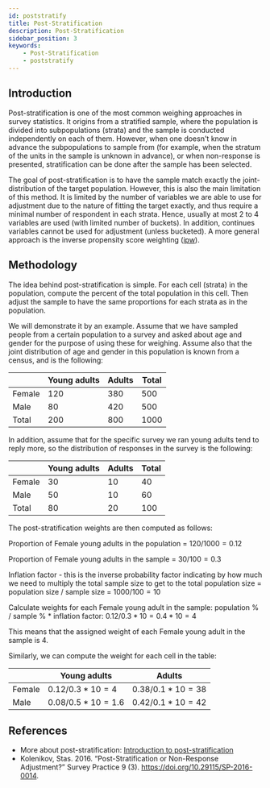 ```yaml
---
id: poststratify
title: Post-Stratification
description: Post-Stratification
sidebar_position: 3
keywords:
    - Post-Stratification
    - poststratify
---
```


## Introduction

Post-stratification is one of the most common weighing approaches in survey statistics. It origins from a stratified sample, where the population is divided into subpopulations (strata) and the sample is conducted independently on each of them. However, when one doesn't know in advance the subpopulations to sample from (for example, when the stratum of the units in the sample is unknown in advance), or when non-response is presented, stratification can be done after the sample has been selected.

The goal of post-stratification is to have the sample match exactly the joint-distribution of the target population. However, this is also the main limitation of this method. It is limited by the number of variables we are able to use for adjustment due to the nature of fitting the target exactly, and thus require a minimal number of respondent in each strata. Hence, usually at most 2 to 4 variables are used (with limited number of buckets). In addition, continues variables cannot be used for adjustment (unless bucketed). A more general approach is the inverse propensity score weighting ([ipw](ipw.md)).

## Methodology
The idea behind post-stratification is simple. For each cell (strata) in the population, compute the percent of the total population in this cell. Then adjust the sample to have the same proportions for each strata as in the population.

We will demonstrate it by an example. Assume that we have sampled people from a certain population to a survey and asked about age and gender for the purpose of using these for weighing. Assume also that the joint distribution of age and gender in this population is known from a census, and is the following:

|        | Young adults | Adults | Total |
|--------|--------------|--------|-------|
| Female | 120          | 380    | 500   |
| Male   | 80           | 420    | 500   |
| Total  | 200          | 800    | 1000  |


In addition, assume that for the specific survey we ran young adults tend to reply more, so the distribution of responses in the survey is the following:

|        | Young adults | Adults | Total |
|--------|--------------|--------|-------|
| Female | 30           | 10     | 40    |
| Male   | 50           | 10     | 60    |
| Total  | 80           | 20     | 100   |

The post-stratification weights are then computed as follows:

Proportion of Female young adults in the population = $120/1000 = 0.12$

Proportion of Female young adults in the sample = $30/100 = 0.3$

Inflation factor - this is the inverse probability factor indicating by how much we need to multiply the total sample size to get to the total population size = population size / sample size = $1000/100 = 10$

Calculate weights for each Female young adult in the sample: population % / sample % \* inflation factor: $0.12/0.3 * 10= 0.4 * 10= 4$

This means that the assigned weight of each Female young adult in the sample is 4.

Similarly, we can compute the weight for each cell in the table:

|        | Young adults         | Adults              |
|--------|----------------------|---------------------|
| Female | $0.12/0.3 * 10 = 4$  | $0.38/0.1 * 10 = 38$|
| Male   | $0.08/0.5 * 10 = 1.6$| $0.42/0.1 *10 = 42$ |



## References
- More about post-stratification: [Introduction to post-stratification](https://docs.wfp.org/api/documents/WFP-0000121326/download/)
- Kolenikov, Stas. 2016. “Post-Stratification or Non-Response Adjustment?” Survey Practice 9 (3). https://doi.org/10.29115/SP-2016-0014.
